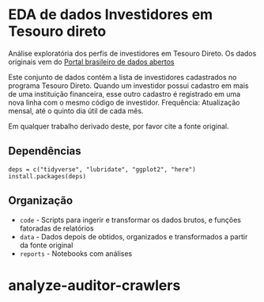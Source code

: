 # EDA de dados Investidores em Tesouro direto


Análise exploratória dos perfis de investidores em Tesouro Direto. Os dados originais vem do  [Portal brasileiro de dados abertos](http://dados.gov.br/dataset/investidores-do-tesouro-direto/resource/0fd2ac86-4673-46c0-a889-b46224ade563)
 
Este conjunto de dados contém a lista de investidores cadastrados no programa Tesouro Direto. Quando um investidor possui cadastro em mais de uma instituição financeira, esse outro cadastro é registrado em uma nova linha com o mesmo código de investidor. Frequência: Atualização mensal, até o quinto dia útil de cada mês.

Em qualquer trabalho derivado deste, por favor cite a fonte original. 

## Dependências

```
deps = c("tidyverse", "lubridate", "ggplot2", "here")
install.packages(deps)

```

## Organização

* `code` - Scripts para ingerir e transformar os dados brutos, e funções fatoradas de relatórios
* `data` - Dados depois de obtidos, organizados e transformados a partir da fonte original
* `reports` - Notebooks com análises

# analyze-auditor-crawlers
